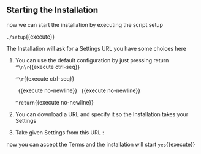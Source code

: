 ## Starting the Installation

now we can start the installation by executing the script setup 

`./setup`{{execute}}

The Installation will ask for a Settings URL you have some choices here 
1. You can use the default configuration by just pressing return
   `^\n\r`{{execute ctrl-seq}}

   `^\r`{{execute ctrl-seq}}

   ` `{{execute no-newline}}
   ` `{{execute no-newline}}

   `^return`{{execute no-newline}}

2. You can download a URL and specify it so the Installation takes your Settings
3. Take given Settings from this URL : 

now you can accept the Terms and the installation will start
`yes`{{execute}}